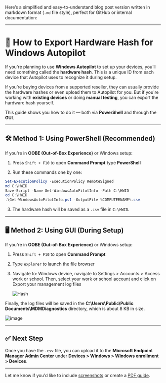 Here’s a simplified and easy-to-understand blog post version written in markdown format (`.md` file style), perfect for GitHub or internal documentation:

---

# 🚀 How to Export Hardware Hash for Windows Autopilot

If you're planning to use **Windows Autopilot** to set up your devices, you’ll need something called the **hardware hash**. This is a unique ID from each device that Autopilot uses to recognize it during setup.

If you’re buying devices from a supported reseller, they can usually provide the hardware hashes or even upload them to Autopilot for you. But if you're working with **existing devices** or doing **manual testing**, you can export the hardware hash yourself.

This guide shows you how to do it — both via **PowerShell** and through the **GUI**.

---

## 🛠️ Method 1: Using PowerShell (Recommended)

If you're in **OOBE (Out-of-Box Experience)** or Windows setup:

1. Press `Shift + F10` to open **Command Prompt** type **PowerShell**

2. Run these commands one by one:

```powershell
Set-ExecutionPolicy -ExecutionPolicy RemoteSigned
md C:\HWID
Save-Script -Name Get-WindowsAutoPilotInfo -Path C:\HWID
cd C:\HWID
.\Get-WindowsAutoPilotInfo.ps1 -OutputFile %COMPUTERNAME%.csv
```

3. The hardware hash will be saved as a `.csv` file in `C:\HWID`.

---

## 🖥️ Method 2: Using GUI (During Setup)

If you're in **OOBE (Out-of-Box Experience)** or Windows setup:

1. Press `Shift + F10` to open **Command Prompt**
2. Type `explorer` to launch the file browser
3. Navigate to:
   Windows device, navigate to Settings > Accounts > Access work or school. Then, select your work or school account and click on Export your management log files
   
   ![Hash](https://github.com/user-attachments/assets/7c94c863-d4e4-4868-bc4c-d93e4b425550)

Finally, the log files will be saved in the **C:\Users\Public\Public Documents\MDMDiagnostics** directory, which is about 8 KB in size.

![image](https://github.com/user-attachments/assets/80b6f91b-d093-4e42-9c95-5a3868434a13)


---

## ✅ Next Step

Once you have the `.csv` file, you can upload it to the **Microsoft Endpoint Manager Admin Center** under **Devices > Windows > Windows enrollment > Devices**.

---

Let me know if you'd like to include [screenshots](f) or create a [PDF guide](f).
